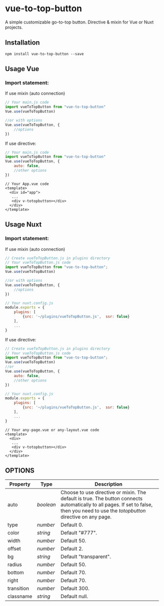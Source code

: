 # vue-to-top-button

A simple customizable go-to-top button. Directive & mixin for Vue or Nuxt projects.

## Installation

```
npm install vue-to-top-button --save
```
## Usage Vue
### Import statement:
If use mixin (auto connection)
```javascript
// Your main.js code
import vueToTopButton from "vue-to-top-button"
Vue.use(vueToTopButton)

//or with options
Vue.use(vueToTopButton, {
    //options
})
```
If use directive:
```javascript
// Your main.js code
import vueToTopButton from "vue-to-top-button"
Vue.use(vueToTopButton, {
    auto: false,
    //other options
})
```
```vue
// Your App.vue code
<template>
  <div id="app">
   ...  
   <div v-totopbutton></div>
  </div>
</template>
```
## Usage Nuxt
### Import statement:
If use mixin (auto connection)
```javascript
// Create vueToTopButton.js in plugins directory
// Your vueToTopButton.js code
import vueToTopButton from "vue-to-top-button";
Vue.use(vueToTopButton)

//or with options
Vue.use(vueToTopButton, {
    //options
})

// Your nuxt.config.js
module.exports = {
    plugins: [
        {src: '~/plugins/vueToTopButton.js',  ssr: false}
    ],
    ...
}
```
If use directive:
```javascript
// Create vueToTopButton.js in plugins directory
// Your vueToTopButton.js code
import vueToTopButton from "vue-to-top-button";
Vue.use(vueToTopButton)
//or
Vue.use(vueToTopButton, {
    auto: false,
    //other options
})

// Your nuxt.config.js
module.exports = {
    plugins: [
        {src: '~/plugins/vueToTopButton.js',  ssr: false}
    ],
    ...
}
```
```vue
// Your any-page.vue or any-layout.vue code
<template>
  <div>
   ...  
   <div v-totopbutton></div>
  </div>
</template>
```

## OPTIONS
| Property | Type | Description |
| ------ | ------ | ------ |
| auto | *boolean* | Choose to use directive or mixin. The default is true. The button connects automatically to all pages. If set to false, then you need to use the *totopbutton* directive on any page. |
| type | *number* | Default 0. |
| color | *string* | Default "#777". |
| width | *number* | Default 50. |
| offset | *number* | Default 2. |
| bg | *string* | Default "transparent". |
| radius | *number* | Default 50. |
| bottom | *number* | Default 70. |
| right | *number* | Default 70. |
| transition | *number* | Default 300. |
| classname | *string* | Default null. |